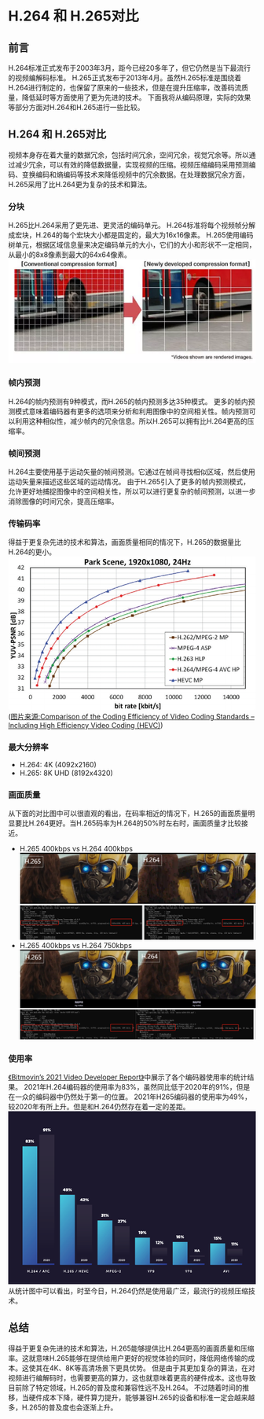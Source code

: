 # H.264 和 H.265对比
## 前言
H.264标准正式发布于2003年3月，距今已经20多年了，但它仍然是当下最流行的视频编解码标准。
H.265正式发布于2013年4月。虽然H.265标准是围绕着H.264进行制定的，也保留了原来的一些技术，但是在提升压缩率，改善码流质量，降低延时等方面使用了更为先进的技术。
下面我将从编码原理，实际的效果等部分方面对H.264和H.265进行一些比较。
## H.264 和 H.265对比
视频本身存在着大量的数据冗余，包括时间冗余，空间冗余，视觉冗余等。所以通过减少冗余，可以有效的降低数据量，实现视频的压缩。视频压缩编码采用预测编码、变换编码和熵编码等技术来降低视频中的冗余数据。在处理数据冗余方面，H.265采用了比H.264更为复杂的技术和算法。
### 分块
H.265比H.264采用了更先进、更灵活的编码单元。
H.264标准将每个视频帧分解成宏块，H.264的每个宏块大小都是固定的，最大为16x16像素。
H.265使用编码树单元，根据区域信息量来决定编码单元的大小，它们的大小和形状不一定相同，从最小的8x8像素到最大的64x64像素。
![](img/HEVC.webp)
### 帧内预测
H.264的帧内预测有9种模式，而H.265的帧内预测多达35种模式。
更多的帧内预测模式意味着编码器有更多的选项来分析和利用图像中的空间相关性。帧内预测可以利用这种相似性，减少帧内的冗余信息。所以H.265可以拥有比H.264更高的压缩率。
### 帧间预测
H.264主要使用基于运动矢量的帧间预测。它通过在帧间寻找相似区域，然后使用运动矢量来描述这些区域的运动情况。
由于H.265引入了更多的帧内预测模式，允许更好地捕捉图像中的空间相关性，所以可以进行更复杂的帧间预测，以进一步消除图像的时间冗余，提高压缩率。
### 传输码率
得益于更复杂先进的技术和算法，画面质量相同的情况下，H.265的数据量比H.264的更小。
![](img/h265bit.png)
([图片来源:Comparison of the Coding Efficiency of Video Coding Standards – Including High Efficiency Video Coding (HEVC)](http://www.img.lx.it.pt/~fp/cav/Additional_material/HEVC-Performance.pdf))
### 最大分辨率
- H.264: 4K (4092x2160)
- H.265: 8K UHD (8192x4320)
### 画面质量
从下面的对比图中可以很直观的看出，在码率相近的情况下，H.265的画面质量明显要比H.264更好。当H.265码率为H.264的50%时左右时，画面质量才比较接近。
- H.265 400kbps vs H.264 400kbps
![](img/h265400vsh264400.png)
![](img/streamMsg.png)
- H.265 400kbps vs H.264 750kbps
![](img/h265400vsh264800.png)
![](img/h264800msg.png)
### 使用率
[《Bitmovin’s 2021 Video Developer Report》](https://go.bitmovin.com/video-developer-report-2021)中展示了各个编码器使用率的统计结果。
2021年H.264编码器的使用率为83%，虽然同比低于2020年的91%，但是在一众的编码器中仍然处于第一的位置。
2021年H265编码器的使用率为49%，较2020年有所上升。但是和H.264仍然存在着一定的差距。
![](img/videodeveloperreport.png)
从统计图中可以看出，时至今日，H.264仍然是使用最广泛，最流行的视频压缩技术。
## 总结
得益于更复杂先进的技术和算法，H.265能够提供比H.264更高的画面质量和压缩率。这就意味H.265能够在提供给用户更好的视觉体验的同时，降低网络传输的成本。这使其在4K、8K等高清场景下更具优势。
但是由于其更加复杂的算法，在对视频进行编解码时，也需要更高的算力，这也就意味着更高的硬件成本。这也导致目前除了特定领域，H.265的普及度和兼容性远不及H.264。
不过随着时间的推移，当硬件成本下降，硬件算力提升，能够兼容H.265的设备和标准一定会越来越多，H.265的普及度也会逐渐上升。